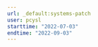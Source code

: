 ```yaml
---
url: _default:systems-patch
user: pcysl
starttime: "2022-07-03"
endtime: "2022-09-03"
---
```

<reserve />